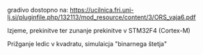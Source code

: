 gradivo dostopno na:
https://ucilnica.fri.uni-lj.si/pluginfile.php/132113/mod_resource/content/3/ORS_vaja6.pdf

Izjeme, prekinitve ter zunanje prekinitve v STM32F4 (Cortex-M)

Prižganje ledic v kvadratu, simulaicja "binarnega štetja" 
